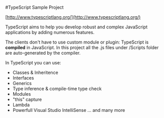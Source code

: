 ﻿#TypeScript Sample Project

[http://www.typescriptlang.org/](http://www.typescriptlang.org/)

TypeScript aims to help you develop robust and complex JavaScript applications by adding numerous features. 

The clients don't have to use custom module or plugin: TypeScript is **compiled** in JavaScript. In this project all the .js files under /Scripts folder are auto-generated by the compiler.

In TypeScript you can use:
- Classes & Inheritence
- Interfaces
- Generics
- Type inference & compile-time type check
- Modules
- "this" capture
- Lambda
- Powerfull Visual Studio IntelliSense 
... and many more
 
